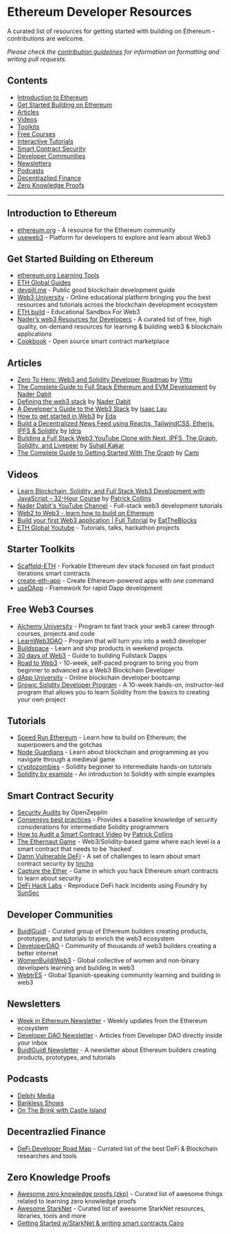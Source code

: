 # Ethereum Developer Resources

A curated list of resources for getting started with building on Ethereum - contributions are welcome.

*Please check the [contribution guidelines](CONTRIBUTING.md) for information on formatting and writing pull requests.*

## Contents
- [Introduction to Ethereum](#Introduction-to-Ethereum)
- [Get Started Building on Ethereum](#Get-Started-Building-on-Ethereum)
- [Articles](#Articles)
- [Videos](#Videos)
- [Toolkits](#Toolkits)
- [Free Courses](#Free-Courses)
- [Interactive Tutorials](#Interactive-Tutorials)
- [Smart Contract Security](#Smart-Contract-Security)
- [Developer Communities](#Developer-Communities)
- [Newsletters](#Newsletters)
- [Podcasts](#Podcasts)
- [Decentrazlied Finance](#Decentrazlied-Finance)
- [Zero Knowledge Proofs](#Zero-Knowledge-Proofs)

---

## Introduction to Ethereum
- [ethereum.org](https://ethereum.org/en/) - A resource for the Ethereum community
- [useweb3](https://www.useweb3.xyz/) - Platform for developers to explore and learn about Web3

## Get Started Building on Ethereum
- [ethereum.org Learning Tools](https://ethereum.org/en/developers/learning-tools/)
- [ETH Global Guides](https://ethglobal.com/guides)
- [devpill.me](https://www.devpill.me/) - Public good blockchain development guide
- [Web3 University](https://www.web3.university/) - Online educational platform bringing you the best resources and tutorials across the blockchain development ecosystem
- [ETH.build](https://eth.build/) - Educational Sandbox For Web3
- [Nader’s web3 Resources for Developers](https://naderdabit.notion.site/Nader-s-web3-Resources-for-Developers-a200ed2ef21c4d578dc158df2b882c63) - A curated list of free, high quality, on-demand resources for learning & building web3 & blockchain applications
- [Cookbook](https://www.cookbook.dev/) - Open source smart contract marketplace

## Articles
- [Zero To Hero: Web3 and Solidity Developer Roadmap](https://vitto.cc/web3-and-solidity-smart-contracts-development-roadmap/) by [Vitto](https://twitter.com/VittoStack)
- [The Complete Guide to Full Stack Ethereum and EVM Development](https://dev.to/dabit3/the-complete-guide-to-full-stack-ethereum-development-3j13) by [Nader Dabit](https://twitter.com/dabit3)
- [Defining the web3 stack](https://edgeandnode.com/blog/defining-the-web3-stack/) by [Nader Dabit](https://twitter.com/dabit3)
- [A Developer's Guide to the Web3 Stack](https://www.web3.university/article/web3-stack) by [Isaac Lau](https://twitter.com/crypt0zeke?s=20)
- [How to get started in Web3](https://eda.hashnode.dev/how-to-get-started-in-web3) by [Eda](https://twitter.com/edatweets_)
- [Build a Decentralized News Feed using Reactjs, TailwindCSS, Etherjs, IPFS & Solidity](https://blog.idrisolubisi.com/build-a-decentralized-news-feed-using-reactjs-tailwindcss-etherjs-ipfs-and-solidity) by [Idris](https://twitter.com/olanetsoft)
- [Building a Full Stack Web3 YouTube Clone with Next, IPFS, The Graph, Solidity, and Livepeer](https://blog.suhailkakar.com/building-a-full-stack-web3-youtube-clone-with-next-ipfs-the-graph-solidity-and-livepeer) by [Suhail Kakar](https://twitter.com/suhailkakar)
- [The Complete Guide to Getting Started With The Graph](https://camiinthisthang.hashnode.dev/the-complete-guide-to-getting-started-with-the-graph) by [Cami](https://twitter.com/camiinthisthang)

## Videos
- [Learn Blockchain, Solidity, and Full Stack Web3 Development with JavaScript – 32-Hour Course](https://www.youtube.com/watch?v=gyMwXuJrbJQ&ab_channel=freeCodeCamp.org) by [Patrick Collins](https://twitter.com/PatrickAlphaC)
- [Nader Dabit's YouTube Channel](https://www.youtube.com/c/naderdabit) - Full-stack web3 development tutorials
- [Web2 to Web3 - learn how to build on Ethereum](https://www.youtube.com/playlist?list=PLJz1HruEnenAf80uOfDwBPqaliJkjKg69)
- [Build your first Web3 application | Full Tutorial](https://www.youtube.com/watch?v=0X30BftznSE&ab_channel=EatTheBlocks) by [EatTheBlocks](https://www.youtube.com/c/EatTheBlocks)
- [ETH Global Youtube](https://www.youtube.com/channel/UCfF9ZO8Ug4xk_AJd4aeT5HA) - Tutorials, talks, hackathon projects

## Starter Toolkits
- [Scaffold-ETH](https://github.com/scaffold-eth/scaffold-eth) - Forkable Ethereum dev stack focused on fast product iterations smart contracts
- [create-eth-app](https://github.com/paulrberg/create-eth-app) - Create Ethereum-powered apps with one command
- [useDApp](https://github.com/TrueFiEng/useDApp) - Framework for rapid Dapp development

## Free Web3 Courses
- [Alchemy University](https://university.alchemy.com/) - Program to fast track your web3 career through courses, projects and code
- [LearnWeb3DAO](http://learnweb3.io) - Program that will turn you into a web3 developer
- [Buildspace](https://buildspace.so/) - Learn and ship products in weekend projects
- [30 days of Web3](https://www.30daysofweb3.xyz/) - Guide to building Fullstack Dapps
- [Road to Web3](https://www.web3.university/tracks/road-to-web3) - 10-week, self-paced program to bring you from beginner to advanced as a Web3 Blockchain Developer
- [dApp University](https://www.dappuniversity.com/) - Online blockchain developer bootcamp
- [Growic Solidity Developer Program](https://growic.com/solidity/solidity-developer?ref=EDR) - A 10-week hands-on, instructor-led program that allows you to learn Solidity from the basics to creating your own project

## Tutorials
- [Speed Run Ethereum](https://speedrunethereum.com/) - Learn how to build on Ethereum; the superpowers and the gotchas
- [Node Guardians](https://nodeguardians.io/) - Learn about blockchain and programming as you navigate through a medieval game
- [cryptozombies](https://cryptozombies.io/en/course) - Solidity beginner to intermediate hands-on tutorials
- [Solidity by example](https://solidity-by-example.org) - An introduction to Solidity with simple examples

## Smart Contract Security
- [Security Audits](https://blog.openzeppelin.com/security-audits/) by OpenZepplin
- [Consensys best practices](https://consensys.github.io/smart-contract-best-practices/) - Provides a baseline knowledge of security considerations for intermediate Solidity programmers
- [How to Audit a Smart Contract Video](https://www.youtube.com/watch?v=TmZ8gH-toX0&t=490s&ab_channel=PatrickCollins) by [Patrick Collins](https://twitter.com/PatrickAlphaC)
- [The Ethernaut Game](https://ethernaut.openzeppelin.com/) - Web3/Solidity-based game where each level is a smart contract that needs to be 'hacked'.
- [Damn Vulnerable DeFi](https://www.damnvulnerabledefi.xyz/) - A set of challenges to learn about smart contract security by [tincho](https://twitter.com/tinchoabbate)
- [Capture the Ether](https://capturetheether.com/) - Game in which you hack Ethereum smart contracts to learn about security
- [DeFi Hack Labs](https://github.com/SunWeb3Sec/DeFiHackLabs) - Reproduce DeFi hack incidents using Foundry by [SunSec](https://twitter.com/1nf0s3cpt)

## Developer Communities
- [BuidlGuidl](https://buidlguidl.com/) - Curated group of Ethereum builders creating products, prototypes, and tutorials to enrich the web3 ecosystem
- [DeveloperDAO](https://www.developerdao.com/) - Community of thousands of web3 builders creating a better internet
- [WomenBuildlWeb3](https://www.womenbuildweb3.com/) - Global collective of women and non-binary developers learning and building in web3
- [WebtrES](https://www.webtres.club/) - Global Spanish-speaking community learning and building in web3

## Newsletters
- [Week in Ethereum Newsletter](https://weekinethereumnews.com/) - Weekly updates from the Ethereum ecosystem
- [Developer DAO Newsletter](https://developerdao.substack.com/) - Articles from Developer DAO directly inside your inbox
- [BuidlGuidl Newsletter](https://buildguidl.substack.com/) - A newsletter about Ethereum builders creating products, prototypes, and tutorials

## Podcasts
- [Delphi Media](https://www.youtube.com/@MediaDelphi)
- [Bankless Shows](https://www.youtube.com/@Bankless)
- [On The Brink with Castle Island](https://podcasts.apple.com/us/podcast/on-the-brink-with-castle-island/id1480586463)

## Decentrazlied Finance
- [DeFi Developer Road Map](https://github.com/OffcierCia/DeFi-Developer-Road-Map) - Currated list of the best DeFi & Blockchain researches and tools

## Zero Knowledge Proofs
- [Awesome zero knowledge proofs (zkp)](https://github.com/matter-labs/awesome-zero-knowledge-proofs) - Curated list of awesome things related to learning zero knowledge proofs
- [Awesome StarkNet](https://github.com/gakonst/awesome-starknet) - Curated list of awesome StarkNet resources, libraries, tools and more
- [Getting Started w/StarkNet & writing smart contracts Cairo](https://eda.hashnode.dev/developers-guide-to-starknet-and-cairo)

